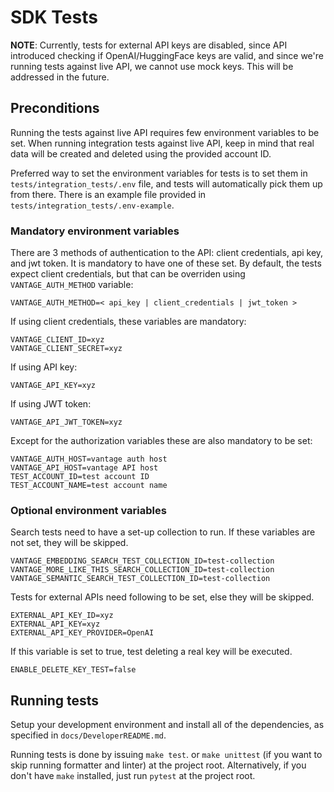 # SDK Tests

**NOTE**: Currently, tests for external API keys are disabled, since API introduced checking if OpenAI/HuggingFace keys are valid, and since we're running tests against live API, we cannot use mock keys. This will be addressed in the future.

## Preconditions

Running the tests against live API requires few environment variables to be set.
When running integration tests against live API, keep in mind that real data will be created and deleted using the provided account ID.

Preferred way to set the environment variables for tests is to set them in `tests/integration_tests/.env` file, and tests will automatically pick them up from there. There is an example file provided in `tests/integration_tests/.env-example`.

### Mandatory environment variables

There are 3 methods of authentication to the API: client credentials, api key, and jwt token. It is mandatory to have one of these set.
By default, the tests expect client credentials, but that can be overriden using `VANTAGE_AUTH_METHOD` variable:

```
VANTAGE_AUTH_METHOD=< api_key | client_credentials | jwt_token >
```

If using client credentials, these variables are mandatory:

```
VANTAGE_CLIENT_ID=xyz
VANTAGE_CLIENT_SECRET=xyz
```

If using API key:

```
VANTAGE_API_KEY=xyz
```

If using JWT token:

```
VANTAGE_API_JWT_TOKEN=xyz
```

Except for the authorization variables these are also mandatory to be set:

```
VANTAGE_AUTH_HOST=vantage auth host
VANTAGE_API_HOST=vantage API host
TEST_ACCOUNT_ID=test account ID
TEST_ACCOUNT_NAME=test account name
```

### Optional environment variables

Search tests need to have a set-up collection to run. If these variables are not set, they will be skipped.
```
VANTAGE_EMBEDDING_SEARCH_TEST_COLLECTION_ID=test-collection
VANTAGE_MORE_LIKE_THIS_SEARCH_COLLECTION_ID=test-collection
VANTAGE_SEMANTIC_SEARCH_TEST_COLLECTION_ID=test-collection
```

Tests for external APIs need following to be set, else they will be skipped.
```
EXTERNAL_API_KEY_ID=xyz
EXTERNAL_API_KEY=xyz
EXTERNAL_API_KEY_PROVIDER=OpenAI
```

If this variable is set to true, test deleting a real key will be executed.
```
ENABLE_DELETE_KEY_TEST=false
```

## Running tests

Setup your development environment and install all of the dependencies, as specified in `docs/DeveloperREADME.md`.

Running tests is done by issuing `make test`. or `make unittest` (if you want to skip running formatter and linter) at the project root. Alternatively, if you don't have `make` installed, just run `pytest` at the project root.
